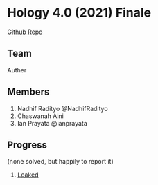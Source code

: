 # Hology 4.0 (2021) Finale
[Github Repo](https://github.com/NadhifRadityo/hology4-ctf-finale)

## Team
Auther

## Members
1. Nadhif Radityo @NadhifRadityo
2. Chaswanah Aini
3. Ian Prayata @ianprayata

## Progress
(none solved, but happily to report it)
1. [Leaked](leaked/README.md)
